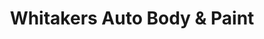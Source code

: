 ---
title: "Whitakers Auto Body & Paint"
url: /lakeway/whitakers-auto-body-und-paint/
shop: Autowerkstatt
---